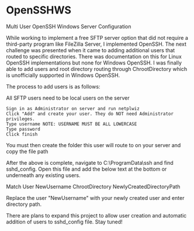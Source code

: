 # OpenSSHWS
Multi User OpenSSH Windows Server Configuration

While working to implement a free SFTP server option that did not require a third-party program like FileZilla Server, I implemented OpenSSH. The next challenge was presented when it came to adding additional users that routed to specific directories. There was documentation on this for Linux OpenSSH implementations but none for Windows OpenSSH. I was finally able to add users and root directory routing through ChrootDirectory which is unofficially supported in Windows OpenSSH. 

The process to add users is as follows:

All SFTP users need to be local users on the server

    Sign in as Administrator on server and run netplwiz
    Click "Add" and create your user. They do NOT need Administrator privileges. 
    Type username NOTE: USERNAME MUST BE ALL LOWERCASE
    Type password
    Click finish

You must then create the folder this user will route to on your server and copy the file path

After the above is complete, navigate to C:\ProgramData\ssh and find sshd_config. Open this file and add the below text at the bottom or underneath any existing users.

Match User NewUsername
ChrootDirectory NewlyCreatedDirectoryPath

Replace the user "NewUsername" with your newly created user and enter directory path.


There are plans to expand this project to allow user creation and automatic addition of users to sshd_config file. Stay tuned!
